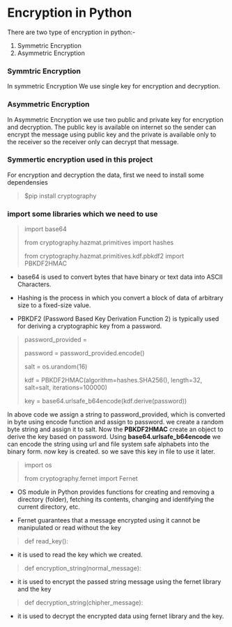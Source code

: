# Encryption in Python
There are two type of encryption in python:-
1. Symmetric Encryption
2. Asymmetric Encryption

### Symmtric Encryption
In symmetric Encryption We use single key for encryption and decryption.

### Asymmetric Encryption
In Asymmetric Encryption we use two public and private key for encryption and decryption. The public key is available on internet so the sender can encrypt the message using public key and the private is available only to the receiver so the receiver only can decrypt that message.

### Symmertic encryption used in this project

For encryption and decryption the data, first we need to install some dependensies
> $pip install cryptography

### import some libraries which we need to use
> import base64
> 
> from cryptography.hazmat.primitives import hashes
> 
> from cryptography.hazmat.primitives.kdf.pbkdf2 import PBKDF2HMAC

- base64 is used to convert bytes that have binary or text data into ASCII Characters.

- Hashing is the process in which you convert a block of data of arbitrary size to a fixed-size value.

- PBKDF2 (Password Based Key Derivation Function 2) is typically used for deriving a cryptographic key from a password.

> 
> password_provided = <String>
> 
> password = password_provided.encode()
> 
> salt = os.urandom(16)
> 
> kdf = PBKDF2HMAC(algorithm=hashes.SHA256(),
                length=32,
                salt=salt,
                iterations=100000)
> 
> key = base64.urlsafe_b64encode(kdf.derive(password))

In above code we assign a string to password_provided, which is converted in byte using encode function and assign to password. we create a random byte string and assign it to salt. Now the **PBKDF2HMAC** create an object to derive the key based on password. Using **base64.urlsafe_b64encode** we can encode the string using url and file system safe alphabets into the binary form.
now key is created. so we save this key in file to use it later.

>import os
> 
>from cryptography.fernet import Fernet

- OS module in Python provides functions for creating and removing a directory (folder), fetching its contents, changing and identifying the current directory, etc.

- Fernet guarantees that a message encrypted using it cannot be manipulated or read without the key

> def read_key():

- it is used to read the key which we created.
> def encryption_string(normal_message):

- it is used to encrypt the passed string message using the fernet library and the key

>def decryption_string(chipher_message):

- it is used to decrypt the encrypted data using fernet library and the key.

